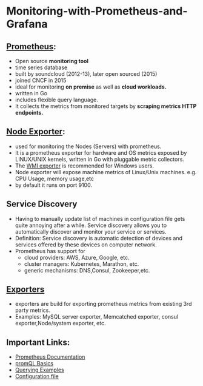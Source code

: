 # Monitoring-with-Prometheus-and-Grafana

## [Prometheus](https://github.com/prometheus/prometheus):
  - Open source **monitoring tool**
  - time series database
  - built by soundcloud (2012-13), later open sourced (2015)
  - joined CNCF in 2015
  - ideal for monitoring **on premise** as well as **cloud workloads.**
  - written in Go
  - includes flexible query language.
  - It collects the metrics from monitored targets by **scraping metrics HTTP endpoints.**
  
## [Node Exporter](https://github.com/prometheus/node_exporter):
  - used for monitoring the Nodes (Servers) with prometheus.
  - It is a prometheus exporter for hardware and OS metrics exposed by LINUX/UNIX kernels, written in Go with pluggable metric collectors.
  - The [WMI exporter](https://github.com/martinlindhe/wmi_exporter) is recommended for Windows users.
  - Node exporter will expose machine metrics of Linux/Unix machines. e.g. CPU Usage, memory usage,etc
  - by default it runs on port 9100.
  
## Service Discovery
  - Having to manually update list of machines in configuration file gets quite annoying after a while. Service discovery allows you to automatically discover and monitor your service or services.
  - Definition: Service discovery is automatic detection of devices and services offered by these devices on computer network.
  - Prometheus has support for 
    - cloud providers: AWS, Azure, Google, etc.
    - cluster managers: Kubernetes, Marathon, etc.
    - generic mechanisms: DNS,Consul, Zookeeper,etc.

## [Exporters](https://prometheus.io/docs/instrumenting/exporters/)
  - exporters are build for exporting prometheus metrics from existing 3rd party metrics.
  - Examples: MySQL server exporter, Memcatched exporter, consul exporter,Node/system exporter, etc.
    
## Important Links:
  - [Prometheus Documentation](https://prometheus.io/docs/)
  - [promQL Basics](https://prometheus.io/docs/prometheus/latest/querying/basics/)
  - [Querying Examples](https://prometheus.io/docs/prometheus/latest/querying/examples/#query-examples)
  - [Configuration file](https://prometheus.io/docs/prometheus/latest/configuration/configuration/)
